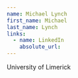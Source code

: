 ```yaml
---
name: Michael Lynch
first_name: Michael
last_name: Lynch
links:
  - name: LinkedIn
    absolute_url: 
---
```

University of Limerick
